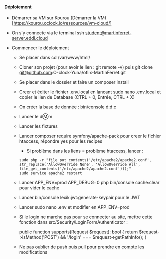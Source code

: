 #### Déploiement

- Démarrer sa VM sur Kourou (Démarrer la VM) [https://kourou.oclock.io/ressources/vm-cloud/]

- On s'y connecte via le terminal ssh student@martinferret-server.eddi.cloud

- Commencer le déploiement

  - Se placer dans cd /var/www/html/

  - Cloner son projet (pour avoir le lien : git remote -v) puis git clone git@github.com:O-clock-Yuna/oflix-MartinFerret.git

  - Se placer dans le dossier et faire un composer install

  - Creer et éditer le fichier .env.local en lancant sudo nano .env.local et copier le lien de Database (CTRL + 0, Entrée, CTRL + X)

  - On créer la base de donnée : bin/console d:d:c

  - Lancer le dⓂ️m

  - Lancer les fixtures

  - Lancer composer require symfony/apache-pack pour creer le fichier htaccess, répondre yes pour les recipes

    - Si problème dans les liens = problème htaccess, lancer :

    ```
    sudo php -r "file_put_contents('/etc/apache2/apache2.conf', str_replace('AllowOverride None', 'AllowOverride All', file_get_contents('/etc/apache2/apache2.conf')));"
    sudo service apache2 restart
    ```
    


  - Lancer APP_ENV=prod APP_DEBUG=0 php bin/console cache:clear pour vider le cache

  - Lancer bin/console lexik:jwt:generate-keypair pour le JWT

  - Lancer sudo nano .env et modifier en APP_ENV=prod

  - Si le login ne marche pas pour se connecter au site, mettre cette fonction dans src/Security/LoginFormAuthenticator :

    
    public function supports(Request $request): bool
{
    return $request->isMethod('POST') && '/login' === $request->getPathInfo();
}
    


  - Ne pas oublier de push puis pull pour prendre en compte les modifications